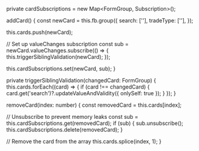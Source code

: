private cardSubscriptions = new Map<FormGroup, Subscription>();

addCard() {
  const newCard = this.fb.group({
    search: [''],
    tradeType: [''],
  });

  this.cards.push(newCard);

  // Set up valueChanges subscription
  const sub = newCard.valueChanges.subscribe(() => {
    this.triggerSiblingValidation(newCard);
  });

  this.cardSubscriptions.set(newCard, sub);
}

private triggerSiblingValidation(changedCard: FormGroup) {
  this.cards.forEach((card) => {
    if (card !== changedCard) {
      card.get('search')?.updateValueAndValidity({ onlySelf: true });
    }
  });
}

removeCard(index: number) {
  const removedCard = this.cards[index];

  // Unsubscribe to prevent memory leaks
  const sub = this.cardSubscriptions.get(removedCard);
  if (sub) {
    sub.unsubscribe();
    this.cardSubscriptions.delete(removedCard);
  }

  // Remove the card from the array
  this.cards.splice(index, 1);
}